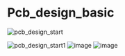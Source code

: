 # Pcb_design_basic

![pcb_design_start](https://github.com/AirSatyam07/Pcb_design/assets/99055360/88ef7728-d206-48e8-b4ea-03a64e459eb2)

![pcb_design_start1](https://github.com/AirSatyam07/Pcb_design/assets/99055360/abe3f2f2-fadf-40e4-9723-46682040b8d2)
![image](https://github.com/AirSatyam07/Pcb_design/assets/99055360/44bf0314-86c1-43e5-a01f-39563f2f04eb)
![image](https://github.com/AirSatyam07/Pcb_design/assets/99055360/560e59da-3f64-48af-a31e-3d6b25c685ee)
